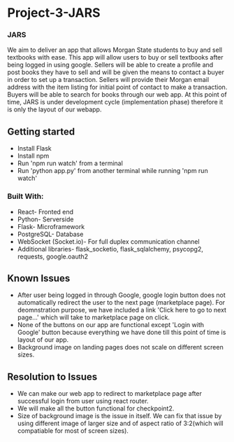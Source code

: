 # Project-3-JARS

### JARS

We aim to deliver an app that allows Morgan State students to buy and sell textbooks with ease. This app will allow users to  buy or sell textbooks after being logged in using google. Sellers  will be able to create a profile and post books they have to sell and will be given the means to contact a buyer in order to set up a transaction. Sellers will provide their Morgan email address with the item listing for initial point of contact to make a transaction. Buyers will be able to search for books through our web app.
At this point of time, JARS is under development cycle (implementation phase) therefore it is only the layout of our webapp.


## Getting started
- Install Flask
- Install npm
- Run 'npm run watch' from a terminal
- Run 'python app.py' from another terminal while running 'npm run watch'

### Built With:
- React- Fronted end
- Python- Serverside
- Flask- Microframework
- PostgreSQL- Database
- WebSocket (Socket.io)- For full duplex communication channel
- Additional libraries- flask_socketio, flask_sqlalchemy, psycopg2, requests, google.oauth2


## Known Issues
- After user being logged in through Google, google login button does not automatically redirect the user to the next page (marketplace page). For deomnstration purpose, we have included a link 'Click here to go to next page...' which will take to marketplace page on click.
- None of the buttons on our app are functional except 'Login with Google' button because everything we have done till this point of time is layout of our app.
- Background image on landing pages does not scale on different screen sizes.

## Resolution to Issues
- We can make our web app to redirect to marketplace page after successful login from user using react router.
- We will make all the button functional for checkpoint2.
- Size of background image is the issue in itself. We can fix that issue by using different image of larger size and of aspect ratio of 3:2(which will compatiable for most of screen sizes).